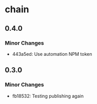 # chain

## 0.4.0

### Minor Changes

- 443a5ed: Use automation NPM token

## 0.3.0

### Minor Changes

- fb18532: Testing publishing again
